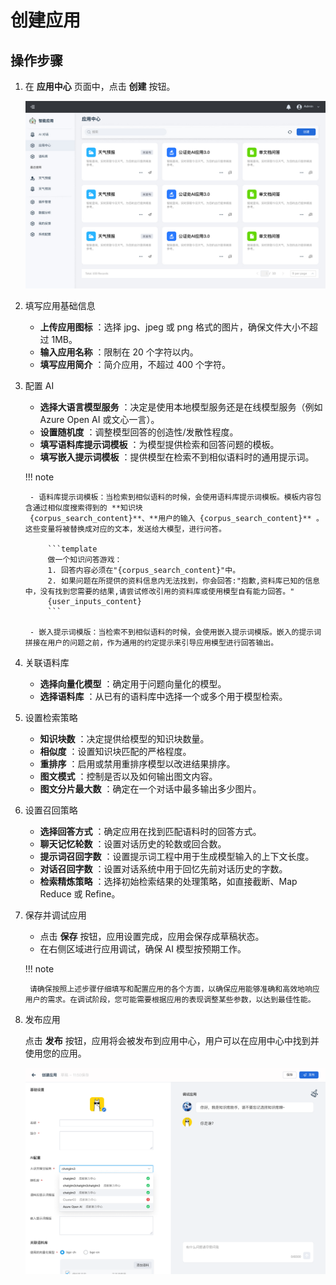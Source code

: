 # 创建应用

## 操作步骤

1. 在 **应用中心** 页面中，点击 **创建** 按钮。

    ![应用中心](images/app-center.png)

2. 填写应用基础信息

    - **上传应用图标** ：选择 jpg、jpeg 或 png 格式的图片，确保文件大小不超过 1MB。
    - **输入应用名称** ：限制在 20 个字符以内。
    - **填写应用简介** ：简介应用，不超过 400 个字符。

3. 配置 AI

    - **选择大语言模型服务** ：决定是使用本地模型服务还是在线模型服务（例如 Azure Open AI 或文心一言）。
    - **设置随机度** ：调整模型回答的创造性/发散性程度。
    - **填写语料库提示词模板** ：为模型提供检索和回答问题的模板。
    - **填写嵌入提示词模板** ：提供模型在检索不到相似语料时的通用提示词。

    !!! note

        - 语料库提示词模板：当检索到相似语料的时候，会使用语料库提示词模板。模板内容包含通过相似度搜索得到的 **知识块
        {corpus_search_content}**、**用户的输入 {corpus_search_content}** 。这些变量将被替换成对应的文本，发送给大模型，进行问答。

            ```template
            做一个知识问答游戏：
            1. 回答内容必须在"{corpus_search_content}"中。
            2. 如果问题在所提供的资料信息内无法找到，你会回答:"抱歉,资料库已知的信息中，没有找到您需要的结果,请尝试修改引用的资料库或使用模型自有能力回答。"
            {user_inputs_content}
            ```

        - 嵌入提示词模版：当检索不到相似语料的时候，会使用嵌入提示词模版。嵌入的提示词拼接在用户的问题之前，作为通用的约定提示来引导应用模型进行回答输出。

5. 关联语料库

    - **选择向量化模型** ：确定用于问题向量化的模型。
    - **选择语料库** ：从已有的语料库中选择一个或多个用于模型检索。

6. 设置检索策略

    - **知识块数** ：决定提供给模型的知识块数量。
    - **相似度** ：设置知识块匹配的严格程度。
    - **重排序** ：启用或禁用重排序模型以改进结果排序。
    - **图文模式** ：控制是否以及如何输出图文内容。
    - **图文分片最大数** ：确定在一个对话中最多输出多少图片。

7. 设置召回策略

    - **选择回答方式** ：确定应用在找到匹配语料时的回答方式。
    - **聊天记忆轮数** ：设置对话历史的轮数或回合数。
    - **提示词召回字数** ：设置提示词工程中用于生成模型输入的上下文长度。
    - **对话召回字数** ：设置对话系统中用于回忆先前对话历史的字数。
    - **检索精炼策略** ：选择初始检索结果的处理策略，如直接截断、Map Reduce 或 Refine。

8. 保存并调试应用

    - 点击 **保存** 按钮，应用设置完成，应用会保存成草稿状态。
    - 在右侧区域进行应用调试，确保 AI 模型按预期工作。
      
    !!! note

        请确保按照上述步骤仔细填写和配置应用的各个方面，以确保应用能够准确和高效地响应用户的需求。在调试阶段，您可能需要根据应用的表现调整某些参数，以达到最佳性能。

9. 发布应用

    点击 **发布** 按钮，应用将会被发布到应用中心，用户可以在应用中心中找到并使用您的应用。

    ![发布应用](images/publish-app.png)
